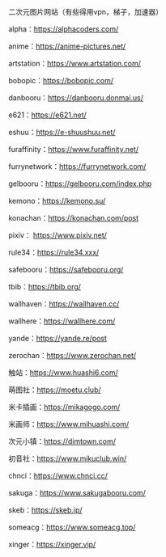 二次元图片网站（有些得用vpn，梯子，加速器）

alpha：https://alphacoders.com/

anime：https://anime-pictures.net/

artstation：https://www.artstation.com/

bobopic：https://bobopic.com/

danbooru：https://danbooru.donmai.us/

e621：https://e621.net/

eshuu：https://e-shuushuu.net/

furaffinity：https://www.furaffinity.net/

furrynetwork：https://furrynetwork.com/

gelbooru：https://gelbooru.com/index.php

kemono：https://kemono.su/

konachan：https://konachan.com/post

pixiv： https://www.pixiv.net/ 

rule34：https://rule34.xxx/

safebooru：https://safebooru.org/

tbib：https://tbib.org/

wallhaven：https://wallhaven.cc/ 

wallhere：https://wallhere.com/

yande：https://yande.re/post 

zerochan：https://www.zerochan.net/

触站：https://www.huashi6.com/

萌图社：https://moetu.club/

米卡插画：https://mikagogo.com/

米画师：https://www.mihuashi.com/

次元小镇：https://dimtown.com/

初音社：https://www.mikuclub.win/

chnci：https://www.chnci.cc/

sakuga：https://www.sakugabooru.com/

skeb：https://skeb.jp/

someacg：https://www.someacg.top/

xinger：https://xinger.vip/
